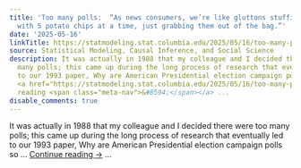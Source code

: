 ```yaml
---
title: 'Too many polls:  “As news consumers, we’re like gluttons stuffing our faces
  with 5 potato chips at a time, just grabbing them out of the bag.”'
date: '2025-05-16'
linkTitle: https://statmodeling.stat.columbia.edu/2025/05/16/too-many-polls-as-news-consumers-were-like-gluttons-stuffing-our-faces-with-5-potato-chips-at-a-time-just-grabbing-them-out-of-the-bag/
source: Statistical Modeling, Causal Inference, and Social Science
description: It was actually in 1988 that my colleague and I decided there were too
  many polls; this came up during the long process of research that eventually led
  to our 1993 paper, Why are American Presidential election campaign polls so &#8230;
  <a href="https://statmodeling.stat.columbia.edu/2025/05/16/too-many-polls-as-news-consumers-were-like-gluttons-stuffing-our-faces-with-5-potato-chips-at-a-time-just-grabbing-them-out-of-the-bag/">Continue
  reading <span class="meta-nav">&#8594;</span></a> ...
disable_comments: true
---
```

It was actually in 1988 that my colleague and I decided there were too many polls; this came up during the long process of research that eventually led to our 1993 paper, Why are American Presidential election campaign polls so &#8230; <a href="https://statmodeling.stat.columbia.edu/2025/05/16/too-many-polls-as-news-consumers-were-like-gluttons-stuffing-our-faces-with-5-potato-chips-at-a-time-just-grabbing-them-out-of-the-bag/">Continue reading <span class="meta-nav">&#8594;</span></a> ...